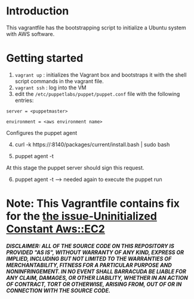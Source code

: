 # Introduction

This vagrantfile has the bootstrapping script to initialize a Ubuntu system with AWS software. 

# Getting started

1. `vagrant up` : initializes the Vagrant box and bootstraps it with the shell script commands in the vagrant file.
2. `vagrant ssh` : log into the VM
3. edit the `/etc/puppetlabs/puppet/puppet.conf` file with the following entries:

`server = <puppetmaster>`

`environment = <aws environment name>`

Configures the puppet agent

4. curl -k https://<puppetserver fqdn>:8140/packages/current/install.bash | sudo bash

5. puppet agent -t

At this stage the puppet server should sign this request.

6. puppet agent -t --> needed again to execute the puppet run

# Note: This Vagrantfile contains fix for the [the issue-Uninitialized Constant Aws::EC2](https://github.com/puppetlabs/puppetlabs-aws/issues/476)


##### DISCLAIMER: ALL OF THE SOURCE CODE ON THIS REPOSITORY IS PROVIDED "AS IS", WITHOUT WARRANTY OF ANY KIND, EXPRESS OR IMPLIED, INCLUDING BUT NOT LIMITED TO THE WARRANTIES OF MERCHANTABILITY, FITNESS FOR A PARTICULAR PURPOSE AND NONINFRINGEMENT. IN NO EVENT SHALL BARRACUDA BE LIABLE FOR ANY CLAIM, DAMAGES, OR OTHER LIABILITY, WHETHER IN AN ACTION OF CONTRACT, TORT OR OTHERWISE, ARISING FROM, OUT OF OR IN CONNECTION WITH THE SOURCE CODE. #####

